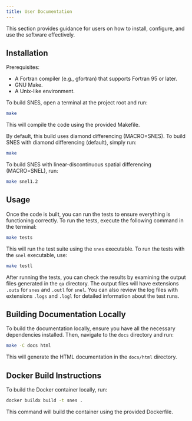 ```yaml
---
title: User Documentation
---
```


This section provides guidance for users on how to install, configure, and use the software effectively.

## Installation

Prerequisites:

* A Fortran compiler (e.g., gfortran) that supports Fortran 95 or later.
* GNU Make.
* A Unix-like environment.

To build SNES, open a terminal at the project root and run:
```bash
make
```
This will compile the code using the provided Makefile.

By default, this build uses diamond differencing (MACRO=SNES). To build SNES with diamond differencing (default), simply run:
```bash
make
```
To build SNES with linear-discontinuous spatial differencing (MACRO=SNEL), run:
```bash
make snel1.2
```

## Usage

Once the code is built, you can run the tests to ensure everything is functioning correctly. To run the tests, execute the following command in the terminal:

```bash
make tests
```

This will run the test suite using the `snes` executable. To run the tests with the `snel` executable, use:

```bash
make testl
```

After running the tests, you can check the results by examining the output files generated in the `qa` directory. The output files will have extensions `.outs` for `snes` and `.outl` for `snel`. You can also review the log files with extensions `.logs` and `.logl` for detailed information about the test runs.

## Building Documentation Locally

To build the documentation locally, ensure you have all the necessary dependencies installed. Then, navigate to the `docs` directory and run:

```bash
make -C docs html
```

This will generate the HTML documentation in the `docs/html` directory.

## Docker Build Instructions

To build the Docker container locally, run:
```bash
docker buildx build -t snes .
```
This command will build the container using the provided Dockerfile.
